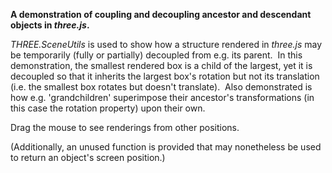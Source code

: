 **A demonstration of coupling and decoupling ancestor and descendant objects in _three.js_.**


_THREE.SceneUtils_ is used to show how a structure rendered in _three.js_ may be temporarily (fully or partially) decoupled from e.g. its parent. &nbsp;In this demonstration, the smallest rendered box is a child of the largest, yet it is decoupled so that it inherits the largest box's rotation but not its translation (i.e. the smallest box rotates but doesn't translate). &nbsp;Also demonstrated is how e.g. 'grandchildren' superimpose their ancestor's transformations (in this case the rotation property) upon their own.

Drag the mouse to see renderings from other positions.

(Additionally, an unused function is provided that may nonetheless be used to return an object's screen position.)
